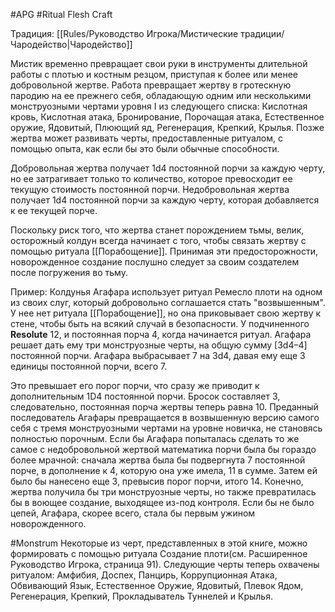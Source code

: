 #APG #Ritual
Flesh Craft

Традиция: [[Rules/Руководство Игрока/Мистические традиции/Чародейство|Чародейство]] 

Мистик временно превращает свои руки в инструменты длительной работы с плотью и костным резцом, приступая к более или менее добровольной жертве. Работа превращает жертву в гротескную пародию на ее прежнего себя, обладающую одним или несколькими монструозными чертами уровня I из следующего списка: Кислотная кровь, Кислотная атака, Бронирование, Порочащая атака, Естественное оружие, Ядовитый, Плюющий яд, Регенерация, Крепкий, Крылья. Позже жертва может развивать черты, предоставленные ритуалом, с помощью опыта, как если бы это были обычные способности. 

Добровольная жертва получает 1d4 постоянной порчи за каждую черту, но ее затрагивает только то количество, которое превосходит ее текущую стоимость постоянной порчи. Недобровольная жертва получает 1d4 постоянной порчи за каждую черту, которая добавляется к ее текущей порче. 

Поскольку риск того, что жертва станет порождением тьмы, велик, осторожный колдун всегда начинает с того, чтобы связать жертву с помощью ритуала [[Порабощение]]. Принимая эти предосторожности, новорожденное создание послушно следует за своим создателем после погружения во тьму. 

Пример: Колдунья Агафара использует ритуал Ремесло плоти на одном из своих слуг, который добровольно соглашается стать "возвышенным". У нее нет ритуала [[Порабощение]], но она приковывает свою жертву к стене, чтобы быть на всякий случай в безопасности. У подчиненного **Resolute** 12, и постоянная порча 4, когда начинается ритуал. Агафара решает дать ему три монструозные черты, на общую сумму [3d4–4] постоянной порчи. Агафара выбрасывает 7 на 3d4, давая ему еще 3 единицы постоянной порчи, всего 7.  

Это превышает его порог порчи, что сразу же приводит к дополнительным 1D4 постоянной порчи. Бросок составляет 3, следовательно, постоянная порча жертвы теперь равна 10. Преданный последователь Агафары превращается в возвышенную версию самого себя с тремя монструозными чертами на уровне новичка, не становясь полностью порочным. Если бы Агафара попыталась сделать то же самое с недобровольной жертвой математика порчи была бы гораздо более мрачной: сначала жертва была бы подвергнута 7 постоянной порче, в дополнение к 4, которую она уже имела, 11 в сумме. Затем ей было бы нанесено еще 3, превысив порог порчи, итого 14. Конечно, жертва получила бы три монструозные черты, но также превратилась бы в воющее создание, выходящее из-под контроля. Если бы не было цепей, Агафара, скорее всего, стала бы первым ужином новорожденного. 

 #Monstrum
Некоторые из черт, представленных в этой книге, можно формировать с помощью ритуала Создание плоти(см. Расширенное Руководство Игрока, страница 91). Следующие черты теперь охвачены ритуалом: Амфибия, Доспех, Панцирь, Коррупционная Атака, Обвивающий Язык, Естественное Оружие, Ядовитый, Плевок Ядом, Регенерация, Крепкий, Прокладыватель Туннелей и Крылья.